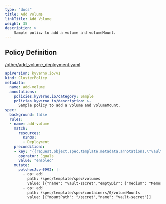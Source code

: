 ```yaml
---
type: "docs"
title: Add Volume
linkTitle: Add Volume
weight: 35
description: >
    Sample policy to add a volume and volumeMount. 
---
```


## Policy Definition
<a href="https://github.com/kyverno/policies/raw/main//other/add_volume_deployment.yaml" target="-blank">/other/add_volume_deployment.yaml</a>

```yaml
apiVersion: kyverno.io/v1
kind: ClusterPolicy
metadata:
  name: add-volume
  annotations:
    policies.kyverno.io/category: Sample
    policies.kyverno.io/description: >-
      Sample policy to add a volume and volumeMount. 
spec:
  background: false
  rules:
  - name: add-volume
    match:
      resources:
        kinds:
        - Deployment
    preconditions:
    - key: "{{request.object.spec.template.metadata.annotations.\"vault.k8s.corp.net/inject\"}}"
      operator: Equals
      value: "enabled"
    mutate:
      patchesJson6902: |-
        - op: add
          path: /spec/template/spec/volumes
          value: [{"name": "vault-secret","emptyDir": {"medium": "Memory"}}]
        - op: add
          path: /spec/template/spec/containers/0/volumeMounts
          value: [{"mountPath": "/secret","name": "vault-secret"}]
```
